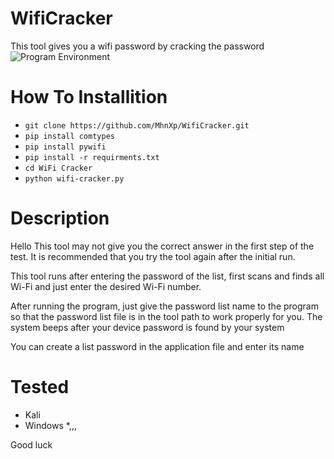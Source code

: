 # WifiCracker
This tool gives you a wifi password by cracking the password
![Program Environment](https://www.uplooder.net/img/image/89/b881027b9f46b22a41046145f369e4a1/Screenshot-(9).png)

# How To Installition
* ` git clone https://github.com/MhnXp/WifiCracker.git `
* `pip install comtypes`
* `pip install pywifi`
* `pip install -r requirments.txt`
* `cd WiFi Cracker `
* `python wifi-cracker.py `

# Description
Hello
This tool may not give you the correct answer in the first step of the test. It is recommended that you try the tool again after the initial run.


This tool runs after entering the password of the list, first scans and finds all Wi-Fi and just enter the desired Wi-Fi number.


After running the program, just give the password list name to the program so that the password list file is in the tool path to work properly for you.
The system beeps after your device password is found by your system

You can create a list password in the application file and enter its name

# Tested 
* Kali
* Windows 
*,,,


Good luck





